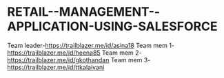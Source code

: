 # RETAIL--MANAGEMENT--APPLICATION-USING-SALESFORCE
Team leader-https://trailblazer.me/id/asina18
Team mem 1-https://trailblazer.me/id/heena85
Team mem 2-https://trailblazer.me/id/gkothandan
Team mem 3-https://trailblazer.me/id/ttkalaivani
